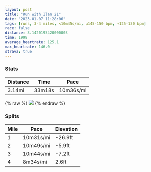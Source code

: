 ```yaml
---
layout: post
title: "Run with Ilan 21"
date: "2023-01-07 11:28:06"
tags: [runs, 3-4 miles, <10m45s/mi, μ145-150 bpm, →125-130 bpm]
race: false
distance: 3.1420195420000003
time: 1998
average_heartrate: 125.1
max_heartrate: 146.0
strava: true
---
```


### Stats

| Distance | Time | Pace |
|----------|------|------|
|3.14mi|33m18s|10m36s/mi|

{% raw %}
<img src='https://maps.googleapis.com/maps/api/staticmap?maptype=roadmap&path=enc:{iwwF~xsbMGJULCFOHEFERC?IPjBj@JK@KAHNCbA~@BH?d@D^B`AEp@Ql@Gn@E`Ag@pBJCLDv@Fd@P`@`AEXM\UnAs@dB_@rAETi@vAm@~BGh@EEA@Gr@@JJHr@^tAbArBhAl@b@b@RTZ\Lr@\^ZhAp@^J\Pt@`Af@RrARb@Nj@X`@FXLZ@VDjA`@b@Pf@N`@@b@E|CEf@Fv@^HBNL`@?p@e@f@?^NF?DMNuALi@HQHC\ENDHFXGf@?jBSjASZDRXR?\If@Ef@BRF`@IXKRARDLJ`@HvADJDTXl@VX`@t@VLLb@D\AlAa@z@K`@RDHh@VRTXd@l@l@~@n@lAD`@HfADXD~@ZBDT@\Ph@H|Af@TPZN~BR^?t@Jb@Cp@?v@Dp@@~@AVDt@D^?`@Fv@@x@L\GV@HLLBtBDlACjALTKTATNZLzEL\Fz@Dx@L`@@~@IX@XN\FVA\Kb@CV@ZGTNLDBl@R`@BNLNRDtAS|@[`@G^FR?|DWlAH\Fv@Bp@FtA^l@Dd@@l@PrAFPFd@D\LTBf@?RLTBh@CJDTDf@BXAh@Bf@HVJjAFXCPFb@Bl@N\Dd@?vA\lAb@&key=AIzaSyC1MId7bFpkLXNAaYhBSTb8jLyiSqzbDtM&size=800x800&markers=color:yellow|label:S|40.75694,-73.9984&markers=color:green|label:F|40.72027999999999,-74.01287999999987'>
{% endraw %}

### Splits

| Mile | Pace | Elevation |
|------|------|-----------|
|1|10m31s/mi|-26.9ft|
|2|10m49s/mi|-5.9ft|
|3|10m44s/mi|-7.2ft|
|4|8m34s/mi|2.6ft|
